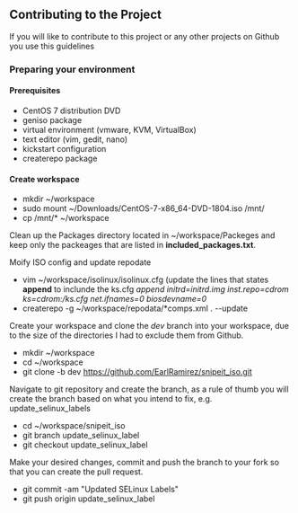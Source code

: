 ## Contributing to the Project
If you will like to contribute to this project or any other projects on Github you use this guidelines

### Preparing your environment

#### Prerequisites
- CentOS 7 distribution DVD
- geniso package
- virtual environment (vmware, KVM, VirtualBox)
- text editor (vim, gedit, nano)
- kickstart configuration
- createrepo package

#### Create workspace
- mkdir ~/workspace
- sudo mount ~/Downloads/CentOS-7-x86_64-DVD-1804.iso /mnt/
- cp /mnt/* ~/workspace

Clean up the Packages directory located in ~/workspace/Packeges and keep only the packeages that are listed in
**included_packages.txt**. 

Moify ISO config and update repodate
- vim ~/workspace/isolinux/isolinux.cfg (update the lines that states **append** to inclunde the ks.cfg
_append initrd=initrd.img inst.repo=cdrom ks=cdrom:/ks.cfg net.ifnames=0 biosdevname=0_
- createrepo -g ~/workspace/repodata/*comps.xml . --update

Create your workspace and clone the _dev_ branch into your workspace, due to the size of the directories I had to
exclude them from Github.

- mkdir ~/workspace
- cd ~/workspace
- git clone -b dev https://github.com/EarlRamirez/snipeit_iso.git


Navigate to git repository and create the branch, as a rule of thumb you will create the branch based on what you 
intend to fix, e.g. update_selinux_labels
- cd ~/workspace/snipeit_iso
- git branch update_selinux_label
- git checkout update_selinux_label

Make your desired changes, commit and push the branch to your fork so that you can create the pull request.
- git commit -am "Updated SELinux Labels"
- git push origin update_selinux_label


